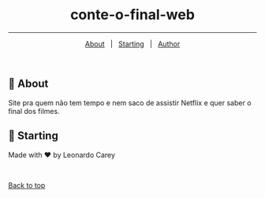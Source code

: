 &#xa0;
&#xa0;

<h1 align="center">conte-o-final-web</h1>

<hr>

<p align="center">
  <a href="#dart-about">About</a> &#xa0; | &#xa0; 
  <a href="#checkered_flag-starting">Starting</a> &#xa0; | &#xa0;
  <a href="https://github.com/{{YOUR_GITHUB_USERNAME}}" target="_blank">Author</a>
</p>

<br>

## :dart: About

Site pra quem não tem tempo e nem saco de assistir Netflix e quer saber o final dos filmes.

## :checkered_flag: Starting

Made with :heart: by Leonardo Carey

&#xa0;

<a href="#top">Back to top</a>
